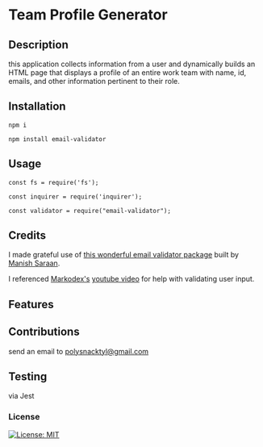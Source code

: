 
# Team Profile Generator 

## Description
this application collects information from a user and dynamically builds an HTML page that displays a profile of an entire work team with name, id, emails, and other information pertinent to their role. 

## Installation 
```
npm i

npm install email-validator
```

## Usage
```
const fs = require('fs');

const inquirer = require('inquirer');

const validator = require("email-validator");
```


## Credits 
I made grateful use of [this wonderful email validator package](https://www.npmjs.com/package/email-validator) built by [Manish Saraan](https://github.com/manishsaraan). 

I referenced [Markodex's](https://www.youtube.com/channel/UC7RGmhOjaxsBdCl_XEsDPrw) [youtube video](https://www.youtube.com/watch?v=1AxFrY2oSiw) for help with validating user input. 

## Features

## Contributions
send an email to polysnacktyl@gmail.com

## Testing
via Jest 

### License
[![License: MIT](https://img.shields.io/badge/License-MIT-yellow.svg)](https://opensource.org/licenses/MIT)

